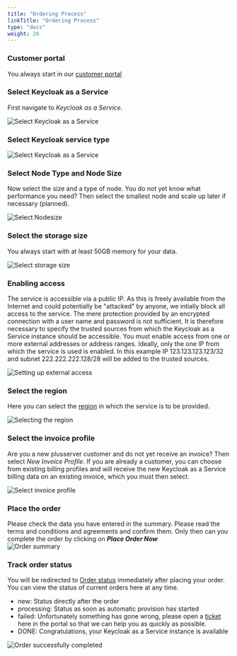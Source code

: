 ```yaml
---
title: "Ordering Process"
linkTitle: "Ordering Process"
type: "docs"
weight: 20
---
```


### Customer portal

You always start in our [customer portal](https://customerservice.plusserver.com)

### Select Keycloak as a Service

First navigate to *Keycloak as a Service*.

![Select Keycloak as a Service](/images/content/04-msl/en/iam_keycloak/ordering/1-cloud_service_keycloak.png)

### Select Keycloak service type

![Select Keycloak as a Service](/images/content/04-msl/en/iam_keycloak/ordering/2-select_keycloak_version.png)

### Select Node Type and Node Size

Now select the size and a type of node. You do not yet know what performance you need? Then select the smallest node and scale up later if necessary (planned).

![Select Nodesize](/images/content/04-msl/en/iam_keycloak/ordering/3-iam_keycloak-size.png)

### Select the storage size

You always start with at least 50GB memory for your data. 

![Select storage size](/images/content/04-msl/en/iam_keycloak/ordering/4-iam_keycloak-storage.png)

### Enabling access

The service is accessible via a public IP. As this is freely available from the Internet and could potentially be "attacked" by anyone, we intially block all access to the service. The mere protection provided by an encrypted connection with a user name and password is not sufficient. It is therefore necessary to specify the trusted sources from which the Keycloak as a Service instance should be accessible.
You must enable access from one or more external addresses or address ranges. Ideally, only the one IP from which the service is used is enabled. In this example IP 123.123.123.123/32 and subnet 222.222.222.128/28 will be added to the trusted sources.

![Setting up external access](/images/content/04-msl/en/iam_keycloak/ordering/5-selection-trusted-sources.png)

### Select the region

Here you can select the [region](https://docs.xaas.get-cloud.io/docs/01-dbaas/02-faq/#Regions) in which the service is to be provided. 

![Selecting the region](/images/content/04-msl/en/iam_keycloak/ordering/6-selection_region.png)

### Select the invoice profile

Are you a new plusserver customer and do not yet receive an invoice? Then select *New Invoice Profile*. If you are already a customer, you can choose from existing billing profiles and will receive the new Keycloak as a Service billing data on an existing invoice, which you must then select.

![Select invoice profile](/images/content/04-msl/en/iam_keycloak/ordering/7-selection-invoice-profile.png)

### Place the order

Please check the data you have entered in the summary. Please read the terms and conditions and agreements and confirm them. Only then can you complete the order by clicking on ***Place Order Now***
<br>
![Order summary](/images/content/04-msl/en/iam_keycloak/ordering/8-order-overview-keycloak.png)

### Track order status

You will be redirected to [Order status](https://customerservice.plusserver.com/order-status) immediately after placing your order. You can view the status of current orders here at any time.

* new: Status directly after the order
* processing: Status as soon as automatic provision has started
* failed: Unfortunately something has gone wrong, please open a [ticket](https://customerservice.plusserver.com/support/ticket-create) here in the portal so that we can help you as quickly as possible.
* DONE: Congratulations, your Keycloak as a Service instance is available

![Order successfully completed](/images/content/04-msl/en/iam_keycloak/ordering/10-order_status.png)
